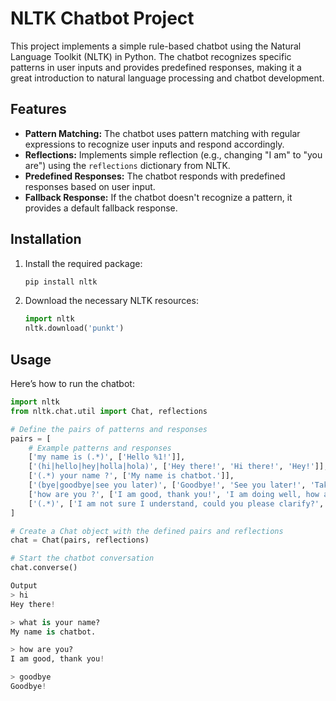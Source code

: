 # NLTK Chatbot Project

This project implements a simple rule-based chatbot using the Natural Language Toolkit (NLTK) in Python. The chatbot recognizes specific patterns in user inputs and provides predefined responses, making it a great introduction to natural language processing and chatbot development.

## Features

- **Pattern Matching:** The chatbot uses pattern matching with regular expressions to recognize user inputs and respond accordingly.
- **Reflections:** Implements simple reflection (e.g., changing "I am" to "you are") using the `reflections` dictionary from NLTK.
- **Predefined Responses:** The chatbot responds with predefined responses based on user input.
- **Fallback Response:** If the chatbot doesn't recognize a pattern, it provides a default fallback response.

## Installation

1. Install the required package:
    ```bash
    pip install nltk
    ```

2. Download the necessary NLTK resources:
    ```python
    import nltk
    nltk.download('punkt')
    ```

## Usage

Here’s how to run the chatbot:

```python
import nltk
from nltk.chat.util import Chat, reflections

# Define the pairs of patterns and responses
pairs = [
    # Example patterns and responses
    ['my name is (.*)', ['Hello %1!']],
    ['(hi|hello|hey|holla|hola)', ['Hey there!', 'Hi there!', 'Hey!']],
    ['(.*) your name ?', ['My name is chatbot.']],
    ['(bye|goodbye|see you later)', ['Goodbye!', 'See you later!', 'Take care!']],
    ['how are you ?', ['I am good, thank you!', 'I am doing well, how about you?']],
    ['(.*)', ['I am not sure I understand, could you please clarify?', 'Interesting, tell me more!']],
]

# Create a Chat object with the defined pairs and reflections
chat = Chat(pairs, reflections)

# Start the chatbot conversation
chat.converse()

Output
> hi
Hey there!

> what is your name?
My name is chatbot.

> how are you?
I am good, thank you!

> goodbye
Goodbye!
